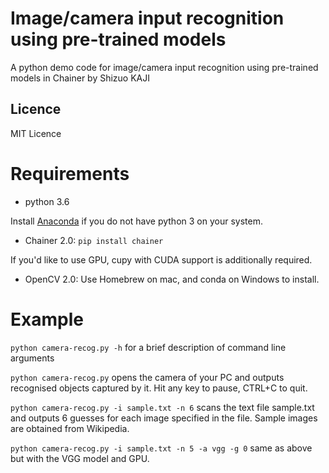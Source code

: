 Image/camera input recognition using pre-trained models
=============
A python demo code for image/camera input recognition
 using pre-trained models in Chainer
by Shizuo KAJI

## Licence
MIT Licence

# Requirements
- python 3.6

Install [Anaconda](https://www.anaconda.com/download/)
 if you do not have python 3 on your system.

- Chainer 2.0:  `pip install chainer`

If you'd like to use GPU, cupy with CUDA support is additionally required.

- OpenCV 2.0: Use Homebrew on mac, and conda on Windows to install.

# Example
`python camera-recog.py -h`
for a brief description of command line arguments

`python camera-recog.py`
opens the camera of your PC and outputs recognised objects captured by it.
Hit any key to pause, CTRL+C to quit.

`python camera-recog.py -i sample.txt -n 6`
scans the text file sample.txt and outputs 6 guesses for each image specified in the file.
Sample images are obtained from Wikipedia.

`python camera-recog.py -i sample.txt -n 5 -a vgg -g 0`
same as above but with the VGG model and GPU.
